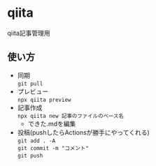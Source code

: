 # qiita
qiita記事管理用

## 使い方
- 同期  
    `git pull`
- プレビュー  
    `npx qiita preview`
- 記事作成  
    `npx qiita new 記事のファイルのベース名`
    - できた.mdを編集
- 投稿(pushしたらActionsが勝手にやってくれる)  
    `git add . -A`  
    `git commit -m "コメント"`  
    `git push`